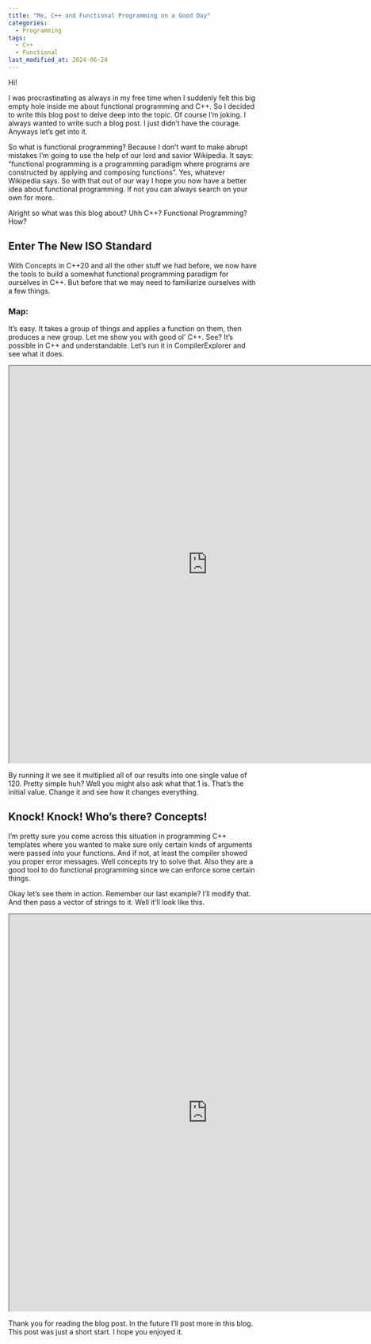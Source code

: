 ```yaml
---
title: "Me, C++ and Functional Programming on a Good Day"
categories:
  - Programming
tags:
  - C++
  - Functional
last_modified_at: 2024-06-24
---
```


Hi!


I was procrastinating as always in my free time when I suddenly felt this big empty hole inside me about functional programming and C++. So I decided to write this blog post to delve deep into the topic. Of course I’m joking. I always wanted to write such a blog post. I just didn’t have the courage. Anyways let’s get into it.


So what is functional programming? Because I don’t want to make abrupt mistakes I’m going to use the help of our lord and savior Wikipedia. It says: “functional programming is a programming paradigm where programs are constructed by applying and composing functions”. Yes, whatever Wikipedia says. So with that out of our way I hope you now have a better idea about functional programming. If not you can always search on your own for more.

Alright so what was this blog about? Uhh C++? Functional Programming? How?


## Enter The New ISO Standard

 
With Concepts in C++20 and all the other stuff we had before, we now have the tools to build a somewhat functional programming paradigm for ourselves in C++. But before that we may need to familiarize ourselves with a few things.

### Map:

It’s easy. It takes a group of things and applies a function on them, then produces a new group. Let me show you with good ol’ C++. See? It’s possible in C++ and understandable. Let’s run it in CompilerExplorer and see what it does. 


<iframe width="800px" height="800px" src="https://godbolt.org/e?readOnly=true&hideEditorToolbars=true#g:!((g:!((g:!((h:codeEditor,i:(filename:'1',fontScale:14,fontUsePx:'0',j:1,lang:c%2B%2B,selection:(endColumn:59,endLineNumber:7,positionColumn:1,positionLineNumber:6,selectionStartColumn:59,selectionStartLineNumber:7,startColumn:1,startLineNumber:6),source:'%23include+%3Calgorithm%3E%0A%23include+%3Ciostream%3E%0A%23include+%3Cvector%3E%0A%0Avoid+square(std::vector%3Cint%3E%26+num)+%7B%0A++++auto+x+%3D+std::transform(num.begin(),+num.end(),+num.begin(),%0A++++++++++++++++++++++++++++%5B%5D(int%26+x)+%7B+return+x+*+x%3B+%7D)%3B%0A%0A++++std::for_each(num.begin(),+num.end(),%0A++++++++++++++++++%5B%5D(const+auto%26+elem)+%7B+std::cout+%3C%3C+elem+%3C%3C+%22+%22%3B+%7D)%3B%0A%7D%0A%0Aauto+main()+-%3E+int+%7B%0A++++std::vector%3Cint%3E+vec_nums+%3D+%7B1,+2,+3,+4,+5%7D%3B%0A++++%0A++++square(vec_nums)%3B%0A%0A++++return+0%3B%0A%7D'),l:'5',n:'1',o:'C%2B%2B+source+%231',t:'0')),k:100,l:'4',m:61.6600790513834,n:'0',o:'',s:0,t:'0'),(g:!((h:executor,i:(argsPanelShown:'1',compilationPanelShown:'0',compiler:g141,compilerName:'',compilerOutShown:'0',execArgs:'',execStdin:'',fontScale:14,fontUsePx:'0',j:1,lang:c%2B%2B,libs:!(),options:'',source:1,stdinPanelShown:'1',wrap:'1'),l:'5',n:'0',o:'Executor+x86-64+gcc+14.1+(C%2B%2B,+Editor+%231)',t:'0')),header:(),l:'4',m:38.3399209486166,n:'0',o:'',s:0,t:'0')),l:'3',n:'0',o:'',t:'0')),version:4"><iframe/>


Run it and you can see it simply returns a squared list of our vector. Well that's map out of the way.

### Fold:

Fold is like map but instead of giving one group, it gives us only one element. It “reduces” lists into one thing. Here’s the example code in the C++:

 
<iframe width="800px" height="800px" src="https://godbolt.org/e?readOnly=true&hideEditorToolbars=true#g:!((g:!((g:!((h:codeEditor,i:(filename:'1',fontScale:14,fontUsePx:'0',j:1,lang:c%2B%2B,selection:(endColumn:59,endLineNumber:8,positionColumn:59,positionLineNumber:8,selectionStartColumn:59,selectionStartLineNumber:8,startColumn:59,startLineNumber:8),source:'%23include+%3Calgorithm%3E%0A%23include+%3Cfunctional%3E%0A%23include+%3Ciostream%3E%0A%23include+%3Cnumeric%3E%0A%23include+%3Cvector%3E%0A%0Avoid+square(std::vector%3Cint%3E%26+num)+%7B%0A++++std::cout+%3C%3C+std::accumulate(num.begin(),+num.end(),+1,+std::multiplies%3Cint%3E())%3B%0A%7D%0A%0Aauto+main()+-%3E+int+%7B%0A++++std::vector%3Cint%3E+vec_nums+%3D+%7B1,+2,+3,+4,+5%7D%3B%0A%0A++++square(vec_nums)%3B%0A%0A++++return+0%3B%0A%7D'),l:'5',n:'1',o:'C%2B%2B+source+%231',t:'0')),k:100,l:'4',m:61.6600790513834,n:'0',o:'',s:0,t:'0'),(g:!((h:executor,i:(argsPanelShown:'1',compilationPanelShown:'0',compiler:g141,compilerName:'',compilerOutShown:'0',execArgs:'',execStdin:'',fontScale:14,fontUsePx:'0',j:1,lang:c%2B%2B,libs:!(),options:'',source:1,stdinPanelShown:'1',wrap:'1'),l:'5',n:'0',o:'Executor+x86-64+gcc+14.1+(C%2B%2B,+Editor+%231)',t:'0')),header:(),l:'4',m:38.3399209486166,n:'0',o:'',s:0,t:'0')),l:'3',n:'0',o:'',t:'0')),version:4"></iframe>


By running it we see it multiplied all of our results into one single value of 120. Pretty simple huh?
Well you might also ask what that 1 is. That’s the initial value. Change it and see how it changes everything.


## Knock! Knock! Who’s there? Concepts!
	
I’m pretty sure you come across this situation in programming C++ templates where you wanted to make sure only certain kinds of arguments were passed into your functions. And if not, at least the compiler showed you proper error messages. Well concepts try to solve that. Also they are a good tool to do functional programming since we can enforce some certain things.

Okay let’s see them in action. Remember our last example? I’ll modify that. And then pass a vector of strings to it. Well it’ll look like this.


<iframe width="800px" height="800px" src="https://godbolt.org/e?readOnly=true&hideEditorToolbars=true#g:!((g:!((g:!((h:codeEditor,i:(filename:'1',fontScale:14,fontUsePx:'0',j:1,lang:c%2B%2B,selection:(endColumn:14,endLineNumber:19,positionColumn:14,positionLineNumber:19,selectionStartColumn:14,selectionStartLineNumber:19,startColumn:14,startLineNumber:19),source:'%23include+%3Calgorithm%3E%0A%23include+%3Cfunctional%3E%0A%23include+%3Ciostream%3E%0A%23include+%3Cnumeric%3E%0A%23include+%3Cvector%3E%0A%23include+%3Cconcepts%3E%0A%0Atemplate+%3Ctypename+T%3E%0Arequires+std::integral%3CT%3E%0Aauto+square(const+std::vector%3CT%3E%26+num)+%7B%0A++++auto+x+%3D+std::cout+%3C%3C+std::accumulate(num.begin(),+num.end(),+1,+std::multiplies%3Cint%3E())%3B%0A%7D%0A%0Aauto+main()+-%3E+int+%7B%0A++++std::vector%3Cstd::string_view%3E+vec_nums+%3D+%7B%22hello%22,+%22hi%22,+%22bye%22,+%22ciao%22%7D%3B%0A%0A++++square(vec_nums)%3B%0A%0A++++return+0%3B%0A%7D'),l:'5',n:'1',o:'C%2B%2B+source+%231',t:'0')),k:100,l:'4',m:61.6600790513834,n:'0',o:'',s:0,t:'0'),(g:!((h:executor,i:(argsPanelShown:'1',compilationPanelShown:'0',compiler:clang1810,compilerName:'',compilerOutShown:'0',execArgs:'',execStdin:'',fontScale:14,fontUsePx:'0',j:1,lang:c%2B%2B,libs:!(),options:'-std%3Dc%2B%2B23',overrides:!(),runtimeTools:!(),source:1,stdinPanelShown:'1',wrap:'1'),l:'5',n:'0',o:'Executor+x86-64+clang+18.1.0+(C%2B%2B,+Editor+%231)',t:'0')),header:(),l:'4',m:38.3399209486166,n:'0',o:'',s:0,t:'0')),l:'3',n:'0',o:'',t:'0')),version:4"></iframe>


Thank you for reading the blog post. In the future I’ll post more in this blog. This post was just a short start. I hope you enjoyed it.
